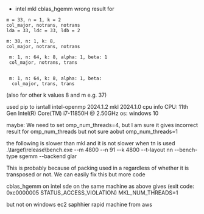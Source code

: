 - intel mkl cblas_hgemm wrong result for 
```
m = 33, n = 1, k = 2 
col_major, notrans, notrans
lda = 33, ldc = 33, ldb = 2

m: 38, n: 1, k: 8,
col_major, notrans, notrans

 m: 1, n: 64, k: 8, alpha: 1, beta: 1
 col_major, notrans, trans


 m: 1, n: 64, k: 8, alpha: 1, beta: 
  col_major, trans, trans
```

(also for other k values 8 and m e.g. 37)


used pip to isntall
intel-openmp 2024.1.2
mkl          2024.1.0
cpu info
CPU: 11th Gen Intel(R) Core(TM) i7-11850H @ 2.50GHz
os: windows 10


maybe: We need to set omp_num_threads=4, but I am sure it gives incorrect result for omp_num_threads
but not sure aobut omp_num_threads=1


the following is slower than mkl and it is not slower when tn is used
 .\target\release\bench.exe --m 4800 --n 91 --k 4800 --t-layout nn --bench-type sgemm --backend glar

This is probably because of packing used in a regardless of whether it is transposed or not.
We can easily fix this but more code

cblas_hgemm on intel sde on the same machine as above gives (exit code: 0xc0000005 STATUS_ACCESS_VIOLATION)
MKL_NUM_THREADS=1

but not on windows ec2 saphhier rapid machine from aws